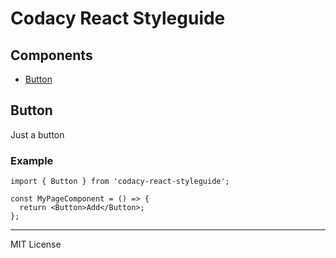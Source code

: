 # Codacy React Styleguide

## Components

- [Button](#Button)

## Button

Just a button

### Example

```tsx
import { Button } from 'codacy-react-styleguide';

const MyPageComponent = () => {
  return <Button>Add</Button>;
};
```

---

MIT License
